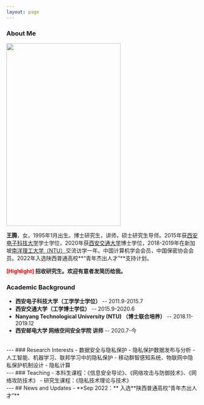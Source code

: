 ```yaml
---
layout: page
---
```


### About Me

<img src="https://xiyueyiwan.github.io/teng_life.jpg" class="floatpic" width="300" height="480">

**王腾**，女，1995年1月出生。博士研究生，讲师，硕士研究生导师。2015年获[西安电子科技大学](https://www.xidian.edu.cn/)学士学位，2020年获[西安交通大学](https://www.xjtu.edu.cn/)博士学位，2018-2019年在新加坡[南洋理工大学（NTU）](https://www.ntu.edu.sg/)交流访学一年。中国计算机学会会员，中国保密协会会员。2022年入选陕西普通高校**“青年杰出人才”**支持计划。

**<font color='red'>[Highlight]</font> 招收研究生。欢迎有意者发简历给我。**
<br>

### Academic Background
- **西安电子科技大学（工学学士学位）** -- 2011.9-2015.7
- **西安交通大学（工学博士学位）** -- 2015.9-2020.6
- **Nanyang Technological University (NTU) （博士联合培养）** -- 2018.11-2019.12
- **西安邮电大学 网络空间安全学院 讲师** -- 2020.7-今
<br>
---
### Research Interests
- 数据安全与隐私保护
- 隐私保护数据发布与分析
- 人工智能、机器学习、联邦学习中的隐私保护
- 移动群智感知系统、物联网中隐私保护机制设计
- 隐私计算
<br>
---
### Teaching
- 本科生课程：《信息安全导论》、《网络攻击与防御技术》、《网络攻防技术》
- 研究生课程：《隐私技术理论与技术》
<br>
---
## News and Updates
- **Sep 2022：** 入选**陕西普通高校“青年杰出人才”**
<br>
